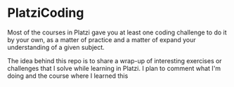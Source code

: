 # PlatziCoding
Most of the courses in Platzi gave you at least one coding challenge to do it by your own, as a matter of practice and a matter of expand your understanding of a given subject. 

The idea behind this repo is to share a wrap-up of interesting exercises or challenges that I solve while learning in Platzi. I plan to comment what I'm doing and the course where I learned this
